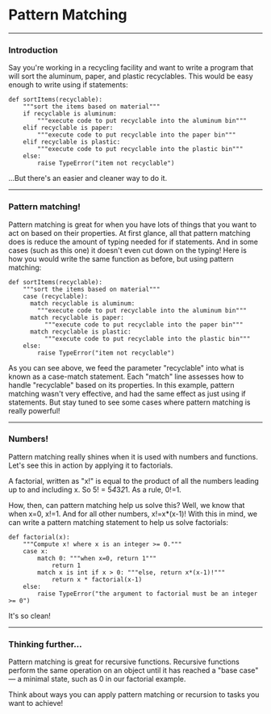 # Pattern Matching
***
### Introduction

Say you're working in a recycling facility and want to write a program that will sort the aluminum, paper, and plastic recyclables. This would be easy enough to write using if statements:
```
def sortItems(recyclable):
    """sort the items based on material"""
    if recyclable is aluminum:
        """execute code to put recyclable into the aluminum bin"""
    elif recyclable is paper:
        """execute code to put recyclable into the paper bin"""
    elif recyclable is plastic:
        """execute code to put recyclable into the plastic bin"""
    else:
        raise TypeError("item not recyclable")
```

...But there's an easier and cleaner way to do it.
***
### Pattern matching!

Pattern matching is great for when you have lots of things that you want to act on based on their properties. 
At first glance, all that pattern matching does is reduce the amount of typing needed for if statements. And in some cases (such as this one) it doesn't even cut down on the typing! Here is how you would write the same function as before, but using pattern matching:
```
def sortItems(recyclable):
    """sort the items based on material"""
    case (recyclable):
      match recyclable is aluminum:
        """execute code to put recyclable into the aluminum bin"""
      match recyclable is paper:
          """execute code to put recyclable into the paper bin"""
      match recyclable is plastic:
          """execute code to put recyclable into the plastic bin"""
    else:
        raise TypeError("item not recyclable")
```
As you can see above, we feed the parameter "recyclable" into what is known as a case-match statement. Each "match" line assesses how to handle "recyclable" based on its properties. In this example, pattern matching wasn't very effective, and had the same effect as just using if statements. But stay tuned to see some cases where pattern matching is really powerful!
***
### Numbers!

Pattern matching really shines when it is used with numbers and functions. Let's see this in action by applying it to factorials.

A factorial, written as "x!" is equal to the product of all the numbers leading up to and including x. So 5! = 5*4*3*2*1. As a rule, 0!=1.

How, then, can pattern matching help us solve this? Well, we know that when x=0, x!=1. And for all other numbers, x!=x*(x-1)! With this in mind, we can write a pattern matching statement to help us solve factorials:
```
def factorial(x):
    """Compute x! where x is an integer >= 0."""
    case x:
        match 0: """when x=0, return 1"""
            return 1
        match x is int if x > 0: """else, return x*(x-1)!"""
            return x * factorial(x-1)
    else:
        raise TypeError("the argument to factorial must be an integer >= 0")
```
It's so clean!
***
### Thinking further...

Pattern matching is great for recursive functions. Recursive functions perform the same operation on an object until it has reached a "base case" — a minimal state, such as 0 in our factorial example.

Think about ways you can apply pattern matching or recursion to tasks you want to achieve!
